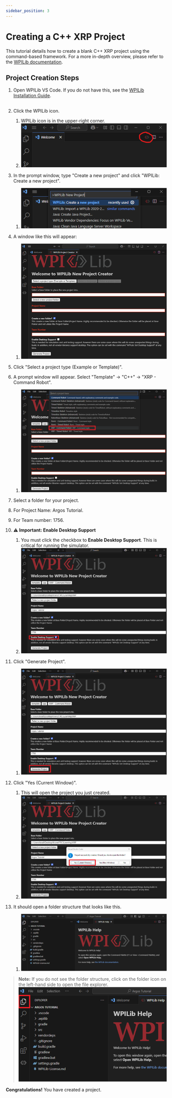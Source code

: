 ```yaml
---
sidebar_position: 3
---
```

# Creating a C++ XRP Project
This tutorial details how to create a blank C++ XRP project using the command-based framework. For a more in-depth overview, please refer to the [WPILib documentation](https://docs.wpilib.org/en/stable/docs/zero-to-robot/step-2/wpilib-setup.html).

## Project Creation Steps
1. Open WPILib VS Code. If you do not have this, see the [WPILib Installation Guide](https://docs.wpilib.org/en/stable/docs/zero-to-robot/step-2/wpilib-setup.html). <br /><br />

2. Click the WPILib icon.
    1. WPILib icon is in the upper-right corner.
    2. ![WPILib Icon](Step2_WPILib_icon.png) <br />

3. In the prompt window, type "Create a new project" and click "WPILib: Create a new project".
    1. ![Create a new project](Step3_New_Project.png)<br />

4. A window like this will appear: 
    1. ![New project window](Step4_New_Project_window.png)<br />
    
5. Click "Select a project type (Example or Template)".<br />

6. A prompt window will appear. Select "Template" -> "C++" -> "XRP - Command Robot".
    1. ![Select template](Step6_window_prompt.png)<br />

7. Select a folder for your project. <br />

8. For Project Name: Argos Tutorial.<br />

9. For Team number: 1756.<br />

10.  **⚠️ Important: Enable Desktop Support**
     1. You must click the checkbox to **Enable Desktop Support**. This is critical for running the simulator.
     2. ![Enable Desktop Support](Step10_Enabled_Desktop_Support.png)<br />

11. Click "Generate Project".
    1. ![Generate Project](Generaete_Project.png)<br />

12. Click "Yes (Current Window)".
    1. This will open the project you just created.
    2. ![Yes (Current Window)](Yes_Current_Window.png)<br />

13. It should open a folder structure that looks like this.
    1. ![Base project file structure](Base_Project_File_Stuck.png)<br />

> **Note:** If you do not see the folder structure, click on the folder icon on the left-hand side to open the file explorer. ![Folder Icon](Folder_icon.png)

**Congratulations!**  You have created a project.
